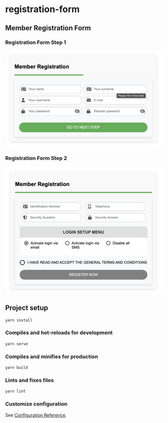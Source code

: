 # registration-form

## Member Registration Form

### Registration Form Step 1
![alt text](https://github.com/edwardkong86/registration-form/blob/main/shared/RegistrationFormStep1.png)

### Registration Form Step 2
![alt text](https://github.com/edwardkong86/registration-form/blob/main/shared/RegistrationFormStep2.png)


## Project setup
```
yarn install
```

### Compiles and hot-reloads for development
```
yarn serve
```

### Compiles and minifies for production
```
yarn build
```

### Lints and fixes files
```
yarn lint
```

### Customize configuration
See [Configuration Reference](https://cli.vuejs.org/config/).
